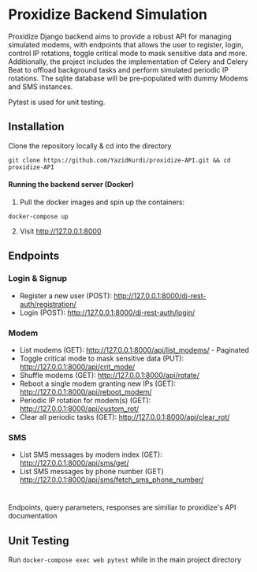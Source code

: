 
# Proxidize Backend Simulation

Proxidize Django backend aims to provide a robust API for managing simulated modems, with endpoints that allows the user to register, login, control IP rotations, toggle critical mode to mask sensitive data and more. Additionally, the project includes the implementation of Celery and Celery Beat to offload background tasks and perform simulated periodic IP rotations. The sqlite database will be pre-populated with dummy Modems and SMS instances.

Pytest is used for unit testing.

## Installation

Clone the repository locally & cd into the directory

```
git clone https://github.com/YazidKurdi/proxidize-API.git && cd proxidize-API
```

#### Running the backend server (Docker)

1. Pull the docker images and spin up the containers:
```
docker-compose up
```

2. Visit  http://127.0.0.1:8000
## Endpoints

### Login & Signup
- Register a new user (POST): http://127.0.0.1:8000/dj-rest-auth/registration/
- Login (POST): http://127.0.0.1:8000/dj-rest-auth/login/

### Modem
- List modems (GET): http://127.0.0.1:8000/api/list_modems/ - Paginated
- Toggle critical mode to mask sensitive data (PUT): http://127.0.0.1:8000/api/crit_mode/
- Shuffle modems (GET): http://127.0.0.1:8000/api/rotate/
- Reboot a single modem granting new IPs (GET): http://127.0.0.1:8000/api/reboot_modem/
- Periodic IP rotation for modem(s) (GET): http://127.0.0.1:8000/api/custom_rot/
- Clear all periodic tasks (GET): http://127.0.0.1:8000/api/clear_rot/

### SMS

- List SMS messages by modem index (GET): http://127.0.0.1:8000/api/sms/get/
- List SMS messages by phone number (GET) http://127.0.0.1:8000/api/sms/fetch_sms_phone_number/

#

Endpoints, query parameters, responses are similiar to proxidize's API documentation


## Unit Testing

Run ```docker-compose exec web pytest``` while in the main project directory
